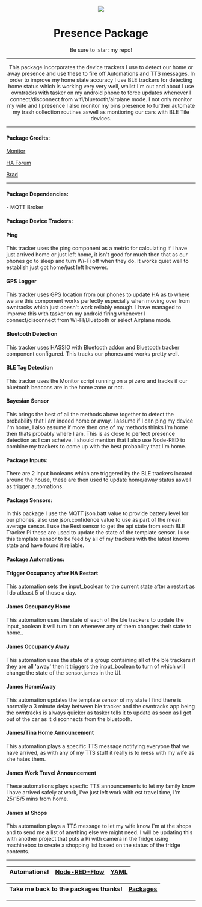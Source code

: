 <p align="center">
  <img src="https://github.com/JamesMcCarthy79/Home-Assistant-Config/blob/master/HA%20Pics/Presence.png"/>
</p>
<h1 align="center">Presence Package</h1>
<p align="center">Be sure to :star: my repo!</p>
<hr *** </hr>
<p align="center">This package incorporates the device trackers I use to detect our home or away presence and use these to fire off Automations and TTS messages. In order to improve my home state accuracy I use BLE trackers for detecting home status which is working very very well, whilst I'm out and about I use owntracks with tasker on my android phone to force updates whenever I connect/disconnect from wifi/bluetooth/airplane mode. I not only monitor my wife and I presence I also monitor my bins presence to further automate my trash collection routines aswell as montioring our cars with BLE Tile devices.</p>
<hr --- </hr> 

<h4 align="left">Package Credits:</h4>

[Monitor](https://github.com/andrewjfreyer/monitor#an-example-use-with-home-assistant)

[HA Forum](https://community.home-assistant.io/t/reliable-multi-user-distributed-bluetooth-occupancy-presence-detection/50674/285)

[Brad](https://diyfuturism.com/index.php/2017/11/26/presence-detection-with-home-assistant-bayesian-probability/)

<hr --- </hr>

<h4 align="left">Package Dependencies:</h4>
<p align="left">- MQTT Broker</br>
<h4 align="left">Package Device Trackers:</h4>
<h4 align="left">Ping</h4>
<p align="left">This tracker uses the ping component as a metric for calculating if I have just arrived home or just left home, it isn't good for much then that as our phones go to sleep and turn Wi-Fi off when they do. It works quiet well to establish just got home/just left however.</br>
<h4 align="left">GPS Logger</h4>
<p align="left">This tracker uses GPS location from our phones to update HA as to where we are this component works perfectly especially when moving over from owntracks which just doesn't work reliably enough. I have managed to improve this with tasker on my android firing whenever I connect/disconnect from Wi-FI/Bluetooth or select Airplane mode.</br>
<h4 align="left">Bluetooth Detection</h4>
<p align="left">This tracker uses HASSIO with Bluetooth addon and Bluetooth tracker component configured. This tracks our phones and works pretty well.</br>
<h4 align="left">BLE Tag Detection</h4>
<p align="left">This tracker uses the Monitor script running on a pi zero and tracks if our bluetooth beacons are in the home zone or not.</br>
<h4 align="left">Bayesian Sensor</h4>
<p align="left">This brings the best of all the methods above together to detect the probability that I am indeed home or away. I assume if I can ping my device I'm home, I also assume if more then one of my methods thinks I'm home then thats probably where I am. This is as close to perfect presence detection as I can acheive. I should mention that I also use Node-RED to combine my trackers to come up with the best probability that I'm home.</br>
<h4 align="left">Package Inputs:</h4>
<p align="left">There are 2 input booleans which are triggered by the BLE trackers located around the house, these are then used to update home/away status aswell as trigger automations.</p>
<h4 align="left">Package Sensors:</h4>
<p align="left">In this package I use the MQTT json.batt value to provide battery level for our phones, also use json.confidence value to use as part of the mean average sensor. I use the Rest sensor to get the api state from each BLE Tracker Pi these are used to update the state of the template sensor. I use this template sensor to be feed by all of my trackers with the latest known state and have found it reliable.</br>
<h4 align="left">Package Automations:</h4>
<h4 align="left">Trigger Occupancy after HA Restart</h4>
<p align="left">This automation sets the input_boolean to the current state after a restart as I do atleast 5 of those a day.</p>
<h4 align="left">James Occupancy Home</h4>
<p align="left">This automation uses the state of each of the ble trackers to update the input_boolean it will turn it on whenever any of them changes their state to home..</p>
<h4 align="left">James Occupancy Away</h4>
<p align="left">This automation uses the state of a group containing all of the ble trackers if they are all 'away' then it triggers the input_boolean to turn of which will change the state of the sensor.james in the UI.</p>
<h4 align="left">James Home/Away</h4>
<p align="left">This automation updates the template sensor of my state I find there is normally a 3 minute delay between ble tracker and the owntracks app being the owntracks is always quicker as tasker tells it to update as soon as I get out of the car as it disconnects from the bluetooth.</p>
<h4 align="left">James/Tina Home Announcement</h4>
<p align="left">This automation plays a specific TTS message notifying everyone that we have arrived, as with any of my TTS stuff it really is to mess with my wife as she hates them.</p>
<h4 align="left">James Work Travel Announcement</h4>
<p align="left">These automations plays specfic TTS announcements to let my family know I have arrived safely at work, I've just left work with est travel time, I'm 25/15/5 mins from home.</p>
<h4 align="left">James at Shops</h4>
<p align="left">This automation plays a TTS message to let my wife know I'm at the shops and to send me a list of anything else we might need. I will be updating this with another project that puts a Pi with camera in the fridge using machinebox to create a shopping list based on the status of the fridge contents.</p>
<hr --- </hr>

| Automations! | [Node-RED-Flow](https://github.com/JamesMcCarthy79/Home-Assistant-Config/tree/master/config/packages/presence/Node-RED%20Flow) | [YAML](https://github.com/JamesMcCarthy79/Home-Assistant-Config/blob/master/config/packages/presence/presence.yaml) |
| --- | --- | --- |

| Take me back to the packages thanks!| [Packages](https://github.com/JamesMcCarthy79/Home-Assistant-Config/tree/master/config/packages) | 
| --- | --- |

<hr --- </hr>
